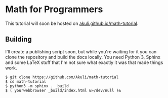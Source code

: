 # Math for Programmers

This tutorial will soon be hosted on
[akuli.github.io/math-tutorial](https://akuli.github.io/math-tutorial).

## Building

I'll create a publishing script soon, but while you're waiting for it
you can clone the repository and build the docs locally. You need Python
3, Sphinx and some LaTeX stuff that I'm not sure what exactly it was
that made things work.

    $ git clone https://github.com/Akuli/math-tutorial
    $ cd math-tutorial
    $ python3 -m sphinx . _build
    $ ( yourwebbrowser _build/index.html &>/dev/null )&
